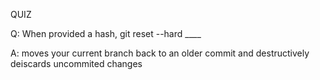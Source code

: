 QUIZ

<p>
  Q: When provided a hash, git reset --hard ____
</p>
<p>
  A: moves your current branch back to an older commit and destructively deiscards uncommited changes
</p>

